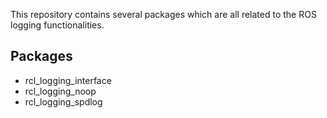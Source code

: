This repository contains several packages which are all related to the ROS logging functionalities.

## Packages

- rcl_logging_interface
- rcl_logging_noop
- rcl_logging_spdlog
